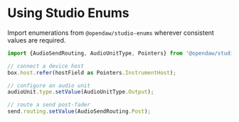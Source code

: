 # Using Studio Enums

Import enumerations from `@opendaw/studio-enums` wherever consistent values are
required.

```ts
import {AudioSendRouting, AudioUnitType, Pointers} from '@opendaw/studio-enums';

// connect a device host
box.host.refer(hostField as Pointers.InstrumentHost);

// configure an audio unit
audioUnit.type.setValue(AudioUnitType.Output);

// route a send post-fader
send.routing.setValue(AudioSendRouting.Post);
```

